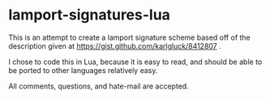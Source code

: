 # lamport-signatures-lua

This is an attempt to create a lamport signature scheme based off of the description given at https://gist.github.com/karlgluck/8412807 .

I chose to code this in Lua, because it is easy to read, and should be able to be ported to other languages relatively easy.

All comments, questions, and hate-mail are accepted.
